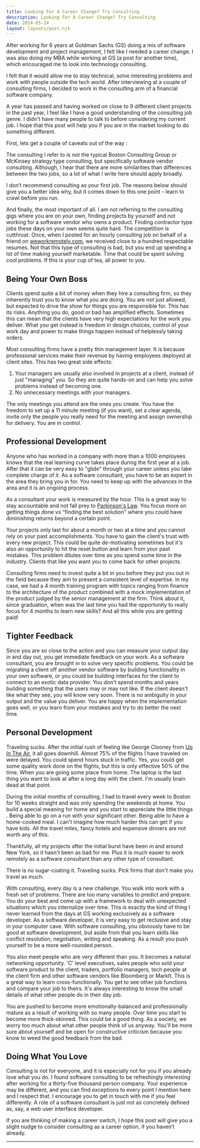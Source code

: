 ```yaml
---
title: Looking For A Career Change? Try Consulting
description: Looking For A Career Change? Try Consulting
date: 2014-05-24
layout: layouts/post.njk
---
```


After working for 6 years at Goldman Sachs (GS) doing a mix of software development and project management, I felt like I needed a career change. I was also doing my MBA while working at GS (a post for another time), which encouraged me to look into technology consulting. 

I felt that it would allow me to stay technical, solve interesting problems and work with people outside the tech world. After interviewing at a couple of consulting firms, I decided to work in the consulting arm of a financial software company.

A year has passed and having worked on close to 9 different client projects in the past year, I feel like I have a good understanding of the consulting job genre. I didn't have many people to talk to before considering my current job. I hope that this post will help you if you are in the market looking to do something different. 

First, lets get a couple of caveats out of the way :

The consulting I refer to is not the typical Boston Consulting Group or McKinsey strategy type consulting, but specifically software vendor consulting. Although, I hear that there are more similarities than differences between the two jobs, so a lot of what I write here should apply broadly.

I don’t recommend consulting as your first job. The reasons below should give you a better idea why, but it comes down to this one point - learn to crawl before you run.

And finally, the most important of all. I am not referring to the consulting gigs where you are on your own, finding projects by yourself and not working for a software vendor who owns a product. Finding contractor type jobs these days on your own seems quite hard. The competition is cutthroat. Once, when I posted for an hourly consulting job on behalf of a friend on <a href= "https://weworkremotely.com/">weworkremotely.com</a>, we received close to a hundred respectable resumes. Not that this type of consulting is bad, but you end up spending a lot of time making yourself marketable. Time that could be spent solving cool problems. If this is your cup of tea, all power to you.

<h2>Being Your Own Boss</h2>
Clients spend quite a bit of money when they hire a consulting firm, so they inherently trust you to know what you are doing. You are not just allowed, but expected to drive the show for things you are responsible for. This has its risks. Anything you do, good or bad has amplified effects. Sometimes this can mean that the clients have very high expectations for the work you deliver. What you get instead is freedom in design choices, control of your work day and power to make things happen instead of helplessly taking orders.

Most consulting firms have a pretty thin management layer. It is because professional services make their revenue by having employees deployed at client sites. This has two great side effects: <br>

1. Your managers are usually also involved in projects at a client, instead of just "managing" you. So they are quite hands-on and can help you solve problems instead of becoming one. <br>
2. No unnecessary meetings with your managers. <br>

The only meetings you attend are the ones <i>you</i> create. You have the freedom to set up a 11 minute meeting (if you want), set a clear agenda, invite only the people you really need for the meeting and assign ownership for delivery. You are in control.


<h2>Professional Development</h2>
Anyone who has worked in a company with more than a 1000 employees knows that the real learning curve takes place during the first year at a job. After that it can be very easy to "glide" through your career unless you take complete charge of it. As a software consultant, you have to be an expert in the area they bring you in for. You need to keep up with the advances in the area and it is an ongoing process. 

As a consultant your work is measured by the hour. This is a great way to stay accountable and not fall prey to <a href="http://en.wikipedia.org/wiki/Parkinson's_law"> Parkinson's Law</a>. You focus more on getting things done vs “finding the best solution" where you could have diminishing returns beyond a certain point.

Your projects only last for about a month or two at a time and you cannot rely on your past accomplishments. You have to gain the client's trust with every new project. This could be quite de-motivating sometimes but it's also an opportunity to hit the reset button and learn from your past mistakes. This problem dilutes over time as you spend some time in the industry. Clients that like you want you to come back for other projects. 

Consulting firms need to invest quite a bit in you before they put you out in the field because they aim to present a consistent level of expertise. In my case, we had a 4 month training program with topics ranging from finance to the architecture of the product combined with a mock implementation of the product judged by the senior management at the firm. Think about it, since graduation, when was the last time you had the opportunity to really focus for 4 months to learn new skills? And all this while you are getting paid!

<h2>Tighter Feedback </h2>
Since you are so close to the action and you can measure your output day in and day out, you get immediate feedback on your work. As a software consultant, you are brought in to solve very specific problems. You could be migrating a client off another vendor software by building functionality in your own software, or you could be building interfaces for the client to connect to an exotic data provider. You don't spend months and years building something that the users may or may not like. If the client doesn't like what they see, you will know very soon. There is no ambiguity in your output and the value you deliver. You are happy when the implementation goes well, or you learn from your mistakes and try to do better the next time. 

<h2>Personal Development </h2>
Traveling sucks. After the initial rush of feeling like George Clooney from <a href="https://www.youtube.com/watch?v=rTL1FmvVCuA">Up In The Air</a>, it all goes downhill.
Almost 75% of the flights I have traveled on were delayed. You could spend hours stuck in traffic. Yes, you could get some quality work done on the flights, but this is only effective 50% of the time. When you are going some place from home. The laptop is the last thing you want to look at after a long day with the client. I'm usually brain dead at that point.

During the initial months of consulting, I had to travel every week to Boston for 10 weeks straight and was only spending the weekends at home. You build a special meaning for home and you start to appreciate the little things . Being able to go on a run with your significant other. Being able to have a home-cooked meal. I can't imagine how much harder this can get if you have kids. All the travel miles, fancy hotels and expensive dinners are not worth any of this.

Thankfully, all my projects after the initial burst have been in and around New York, so it hasn't been as bad for me. Plus it is much easier to work remotely as a software consultant than any other type of consultant. 

There is no sugar-coating it. Traveling sucks. Pick firms that don't make you travel as much. 

With consulting, every day is a new challenge. You walk into work with a fresh set of problems. There are too many variables to predict and prepare. You do your best and come up with a framework to deal with unexpected situations which you internalize over time. This is exactly the kind of thing I never learned from the days at GS working exclusively as a software developer. As a software developer, it is very easy to get reclusive and stay in your computer cave. With software consulting, you obviously have to be good at software development, but aside from that you learn skills like conflict resolution, negotiation, writing and speaking. As a result you push yourself to be a more well-rounded person.

You also meet people who are very different than you. It becomes a natural networking opportunity. 'C' level executives, sales people who sold your software product to the client, traders, portfolio managers, tech people at the client firm and other software vendors like Bloomberg or MarkIt. This is a great way to learn cross-functionally. You get to see other job functions and compare your job to theirs. It's always interesting to know the small details of what other people do in their day job.  

You are pushed to become more emotionally-balanced and professionally mature as a result of working with so many people. Over time you start to become more thick-skinned. This could be a good thing. As a society, we worry too much about what other people think of us anyway. You'll be more sure about yourself and be open for constructive criticism because you know to weed the good feedback from the bad.

<h2>Doing What You Love</h2>

Consulting is not for everyone, and it is especially not for you if you already love what you do. I found software consulting to be refreshingly interesting after working for a thirty-five thousand person company. Your experience may be different, and you can find exceptions to every point I mention here and I respect that. I encourage you to get in touch with me if you feel differently. A role of a software consultant is just not as concretely defined as, say, a web user interface developer.


If you are thinking of making a career switch, I hope this post will give you a slight nudge to consider consulting as a career option, if you haven’t already.


---